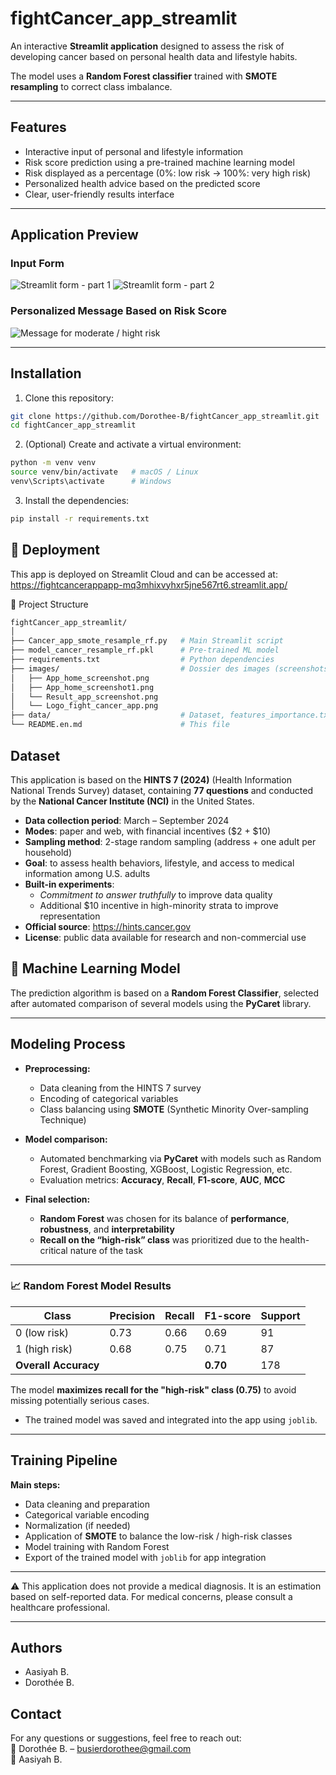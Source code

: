 # fightCancer_app_streamlit

An interactive **Streamlit application** designed to assess the risk of developing cancer based on personal health data and lifestyle habits.

The model uses a **Random Forest classifier** trained with **SMOTE resampling** to correct class imbalance.

---

## Features

- Interactive input of personal and lifestyle information  
- Risk score prediction using a pre-trained machine learning model  
- Risk displayed as a percentage (0%: low risk → 100%: very high risk)  
- Personalized health advice based on the predicted score  
- Clear, user-friendly results interface  

---

## Application Preview

### Input Form
![Streamlit form - part 1](images/App_home_screenshot.png)
![Streamlit form - part 2](images/App_home_screenshot1.png)

### Personalized Message Based on Risk Score
![Message for moderate / hight risk](images/Result_app_screenshot.png)



---

## Installation

1. Clone this repository:
```bash
git clone https://github.com/Dorothee-B/fightCancer_app_streamlit.git
cd fightCancer_app_streamlit
```

2. (Optional) Create and activate a virtual environment:
```bash
python -m venv venv
source venv/bin/activate   # macOS / Linux
venv\Scripts\activate      # Windows
````

3. Install the dependencies:
```bash
pip install -r requirements.txt
````

## 🚀 Deployment
This app is deployed on Streamlit Cloud and can be accessed at:
https://fightcancerappapp-mq3mhixvyhxr5jne567rt6.streamlit.app/

📂 Project Structure
```bash
fightCancer_app_streamlit/
│
├── Cancer_app_smote_resample_rf.py   # Main Streamlit script
├── model_cancer_resample_rf.pkl      # Pre-trained ML model
├── requirements.txt                  # Python dependencies
├── images/                           # Dossier des images (screenshots_app, logo, smiley)
│   ├── App_home_screenshot.png
│   ├── App_home_screenshot1.png
│   └── Result_app_screenshot.png
│   └── Logo_fight_cancer_app.png
├── data/                             # Dataset, features_importance.txt
└── README.en.md                      # This file
```

## Dataset
This application is based on the **HINTS 7 (2024)** (Health Information National Trends Survey) dataset, containing **77 questions** and conducted by the **National Cancer Institute (NCI)** in the United States.

- **Data collection period**: March – September 2024
- **Modes**: paper and web, with financial incentives ($2 + $10)
- **Sampling method**: 2-stage random sampling (address + one adult per household)
- **Goal**: to assess health behaviors, lifestyle, and access to medical information among U.S. adults
- **Built-in experiments**:
  - *Commitment to answer truthfully* to improve data quality
  - Additional $10 incentive in high-minority strata to improve representation
- **Official source**: https://hints.cancer.gov
- **License**: public data available for research and non-commercial use

## 🧠 Machine Learning Model

The prediction algorithm is based on a **Random Forest Classifier**, selected after automated comparison of several models using the **PyCaret** library.

---

## Modeling Process

- **Preprocessing:**
  - Data cleaning from the HINTS 7 survey
  - Encoding of categorical variables
  - Class balancing using **SMOTE** (Synthetic Minority Over-sampling Technique)

- **Model comparison:**
  - Automated benchmarking via **PyCaret** with models such as Random Forest, Gradient Boosting, XGBoost, Logistic Regression, etc.
  - Evaluation metrics: **Accuracy**, **Recall**, **F1-score**, **AUC**, **MCC**

- **Final selection:**
  - **Random Forest** was chosen for its balance of **performance**, **robustness**, and **interpretability**
  - **Recall on the “high-risk” class** was prioritized due to the health-critical nature of the task

---

### 📈 Random Forest Model Results

| Class             | Precision | Recall | F1-score | Support |
|-------------------|-----------|--------|----------|---------|
| 0 (low risk)      | 0.73      | 0.66   | 0.69     | 91      |
| 1 (high risk)     | 0.68      | 0.75   | 0.71     | 87      |
| **Overall Accuracy** |         |        | **0.70** | 178     |

The model **maximizes recall for the "high-risk" class (0.75)** to avoid missing potentially serious cases.

- The trained model was saved and integrated into the app using `joblib`.

---

## Training Pipeline

**Main steps:**

- Data cleaning and preparation  
- Categorical variable encoding  
- Normalization (if needed)  
- Application of **SMOTE** to balance the low-risk / high-risk classes  
- Model training with Random Forest  
- Export of the trained model with `joblib` for app integration  

---

⚠️ This application does not provide a medical diagnosis. It is an estimation based on self-reported data. For medical concerns, please consult a healthcare professional.

---

## Authors  
- Aasiyah B.  
- Dorothée B.

## Contact

For any questions or suggestions, feel free to reach out:  
📧 Dorothée B. – busierdorothee@gmail.com  
📧 Aasiyah B.
